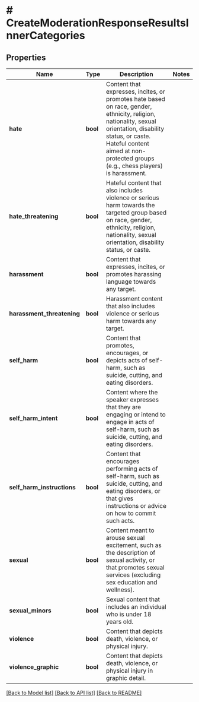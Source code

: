 # # CreateModerationResponseResultsInnerCategories

## Properties

Name | Type | Description | Notes
------------ | ------------- | ------------- | -------------
**hate** | **bool** | Content that expresses, incites, or promotes hate based on race, gender, ethnicity, religion, nationality, sexual orientation, disability status, or caste. Hateful content aimed at non-protected groups (e.g., chess players) is harassment. |
**hate_threatening** | **bool** | Hateful content that also includes violence or serious harm towards the targeted group based on race, gender, ethnicity, religion, nationality, sexual orientation, disability status, or caste. |
**harassment** | **bool** | Content that expresses, incites, or promotes harassing language towards any target. |
**harassment_threatening** | **bool** | Harassment content that also includes violence or serious harm towards any target. |
**self_harm** | **bool** | Content that promotes, encourages, or depicts acts of self-harm, such as suicide, cutting, and eating disorders. |
**self_harm_intent** | **bool** | Content where the speaker expresses that they are engaging or intend to engage in acts of self-harm, such as suicide, cutting, and eating disorders. |
**self_harm_instructions** | **bool** | Content that encourages performing acts of self-harm, such as suicide, cutting, and eating disorders, or that gives instructions or advice on how to commit such acts. |
**sexual** | **bool** | Content meant to arouse sexual excitement, such as the description of sexual activity, or that promotes sexual services (excluding sex education and wellness). |
**sexual_minors** | **bool** | Sexual content that includes an individual who is under 18 years old. |
**violence** | **bool** | Content that depicts death, violence, or physical injury. |
**violence_graphic** | **bool** | Content that depicts death, violence, or physical injury in graphic detail. |

[[Back to Model list]](../../README.md#models) [[Back to API list]](../../README.md#endpoints) [[Back to README]](../../README.md)

